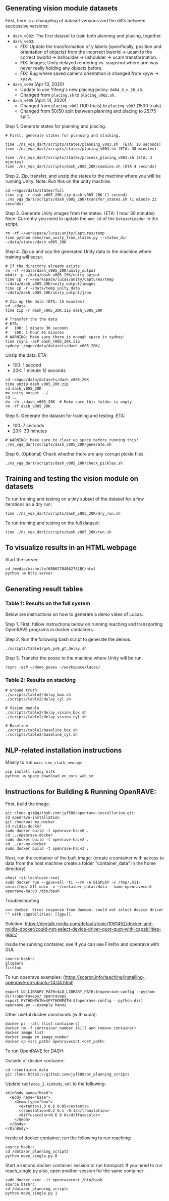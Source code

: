 ## Generating vision module datasets

First, here is a changelog of dataset versions and the diffs between successive
versions:

- `dash_v002`: The first dataset to train both planning and placing, together.
- `dash_v003`: 
  - FIX: Update the transformation of y labels (specifically, position and 
  orientation of objects) from the incorrect bworld -> ucam to the correct 
  bworld -> bshoulder -> ushoulder -> ucam transformation.
  - FIX: Images; Unity delayed rendering vs. snapshot where arm was never 
    really holding any objects before.
  - FIX: Bug where saved camera orientation is changed from xyyw -> xyzw.
- `dash_v004` (Apr 13, 2020)
  - Update to use Yifeng's new placing policy: `0404_0_n_20_40`.
  - Changed from `placing.sh` to `placing_v002.sh`.
- `dash_v005` (April 14, 2020)
  - Changed from `placing_v002` (100 trials) to `placing_v003` (1500 trials).
  - Changed from 50/50 split between planning and placing to 25/75 split.

Step 1. Generate states for planning and placing.

```
# First, generate states for planning and stacking.

time ./ns_vqa_dart/scripts/states/planning_v003.sh  (ETA: 10 seconds)
time ./ns_vqa_dart/scripts/states/placing_v003.sh (ETA: 38 minutes)

time ./ns_vqa_dart/scripts/states/process_placing_v003.sh (ETA: 3 minutes)
time ./ns_vqa_dart/scripts/dash_v005_20K/combine.sh (ETA 4 seconds)
```

Step 2. Zip, transfer, and unzip the states to the machine where you will be
running Unity. Note: Run this on the unity machine.

```
cd ~/mguo/data/states/full
time zip -r dash_v005_20K.zip dash_v005_20K (1 second)
./ns_vqa_dart/scripts/dash_v005_20K/transfer_states.sh (1 minute 22 seconds)
```

Step 3. Generate Unity images from the states. (ETA: 1 hour 30 minutes)
Note: Currently you need to update the `end_id` of the `DatasetLoader` in the
script.
```
rm -rf ~/workspace/lucas/unity/Captures/temp
time python demo/run_unity_from_states.py --states_dir ~/data/states/dash_v005_20K
```

Step 4. Zip up and scp the generated Unity data to the machine where 
training will occur.

```
# If the directory already exists:
rm -rf ~/data/dash_v005_20K/unity_output
mkdir -p ~/data/dash_v005_20K/unity_output
time cp -r ~/workspace/lucas/unity/Captures/temp ~/data/dash_v005_20K/unity_output/images
time cp -r ~/data/temp_unity_data ~/data/dash_v005_20K/unity_output/json

# Zip up the data (ETA: 15 minutes)
cd ~/data
time zip -r dash_v005_20K.zip dash_v005_20K

# Transfer the the data
# ETA: 
#   100: 1 minute 30 seconds
#   20K: 1 hour 45 minutes
# WARNING: Make sure there is enough space in sydney!
time rsync -azP dash_v005_20K.zip sydney:~/mguo/data/datasets/dash_v005_20K/
```

Unzip the data.
ETA:
- 100: 1 second
- 20K: 1 minute 12 seconds
```
cd ~/mguo/data/datasets/dash_v005_20K
time unzip dash_v005_20K.zip
cd dash_v005_20K
mv unity_output ../
cd ..
du -sh ./dash_v005_20K  # Make sure this folder is empty
rm -rf dash_v005_20K
```

Step 5. Generate the dataset for training and testing.
ETA: 
- 100: 7 seconds
- 20K: 33 minutes

```
# WARNING: Make sure to clear up space before running this!
./ns_vqa_dart/scripts/dash_v005_20K/generate.sh
```

Step 6. (Optional) Check whether there are any corrupt pickle files.

```
./ns_vqa_dart/scripts/dash_v005_20K/check_pickles.sh
```

## Training and testing the vision module on datasets

To run training and testing on a tiny subset of the dataset for a few 
iterations as a dry run:

```
time ./ns_vqa_dart/scripts/dash_v005_20K/dry_run.sh
```

To run training and testing on the full dataset:

```
time ./ns_vqa_dart/scripts/dash_v005_20K/run.sh
```

## To visualize results in an HTML webpage

Start the server:
```
cd /media/michelle/68B62784B62751BC/html
python -m http.server
```

## Generating result tables

### Table 1: Results on the full system

Below are instructions on how to generate a demo video of Lucas.

Step 1. First, follow instructions below on running reaching and transporting
OpenRAVE programs in docker containers.

Step 2. Run the following bash script to generate the demos.
```
./scripts/table1/gv5_pv9_gt_delay.sh
```

Step 3. Transfer the poses to the machine where Unity will be run.
```
rsync -azP ~/demo_poses ~/workspace/lucas/
```

### Table 2: Results on stacking

```
# Ground truth
./scripts/table2/delay_box.sh
./scripts/table2/delay_cyl.sh

# Vision module
./scripts/table2/delay_vision_box.sh
./scripts/table2/delay_vision_cyl.sh

# Baseline
./scripts/table2/baseline_box.sh
./scripts/table2/baseline_cyl.sh
```

## NLP-related installation instructions

Mainly to run `main_sim_stack_new.py`:

```
pip install spacy nltk
python -m spacy download en_core_web_sm
```

## Instructions for Building & Running OpenRAVE:

First, build the image.

```
git clone git@github.com:jyf588/openrave-installation.git
cd openrave-installation
git checkout my_docker
cd nvidia-docker
sudo docker build -t openrave-ha:v0 .
cd ../openrave-docker
sudo docker build -t openrave-ha:v2 .
cd ../or-my-docker
sudo docker build -t openrave-ha:v3 .
```

Next, run the container of the built image:
(create a container with access to data from the host machine create a folder "container_data" in the home directory)

```
xhost +si:localuser:root
sudo docker run --gpus=all -ti --rm -e DISPLAY -v /tmp/.X11-unix:/tmp/.X11-unix -v ~/container_data:/data --name openravecont openrave-ha:v3 /bin/bash
```

Troubleshooting
```
>>> docker: Error response from daemon: could not select device driver "" with capabilities: [[gpu]].
```
Solution: https://devtalk.nvidia.com/default/topic/1061452/docker-and-nvidia-docker/could-not-select-device-driver-quot-quot-with-capabilities-gpu-/

Inside the running container, see if you can use Firefox and openrave with GUI.
```
source bashrc
glxgears
firefox
```

To run openrave examples: (https://scaron.info/teaching/installing-openrave-on-ubuntu-14.04.html)
```
export LD_LIBRARY_PATH=$LD_LIBRARY_PATH:$(openrave-config --python-dir)/openravepy/_openravepy_
export PYTHONPATH=$PYTHONPATH:$(openrave-config --python-dir)
openrave.py --example hanoi
```

Other useful docker commands (with sudo): 

```
docker ps --all (list containers)
docker rm -f contrainer_number (kill and remove container)
docker image list
docker image rm image_number
docker cp <src_path> openravecont:<dst_path>
```

To run OpenRAVE for DASH:

Outside of docker container:
```
cd ~/container_data
git clone https://github.com/jyf588/or_planning_scripts
```

Update `tabletop_2.kinbody.xml` to the following:

```
<KinBody name="box0">
  <Body name="base">
    <Geom type="box">
      <extents>1.3 0.6 0.05</extents>
      <translation>0.2 0.1 -0.13</translation>
      <diffusecolor>0.6 0 0</diffusecolor>
    </Geom>
  </Body>
</KinBody>
```

Inside of docker container, run the following to run reaching:
```
source bashrc
cd /data/or_planning_scripts
python move_single.py 0
```

Start a second docker container session to run transport:
If you need to run reach_single.py also, open another session for the same 
container:
```
sudo docker exec -it openravecont /bin/bash
source bashrc
cd /data/or_planning_scripts
python move_single.py 1
```
